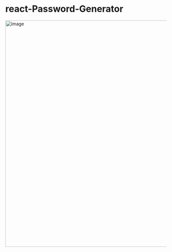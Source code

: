# react-Password-Generator

<img width="706" alt="image" src="https://user-images.githubusercontent.com/90621630/223038875-441f256c-f2f2-4c83-85d7-fdff7cb0441d.png">
